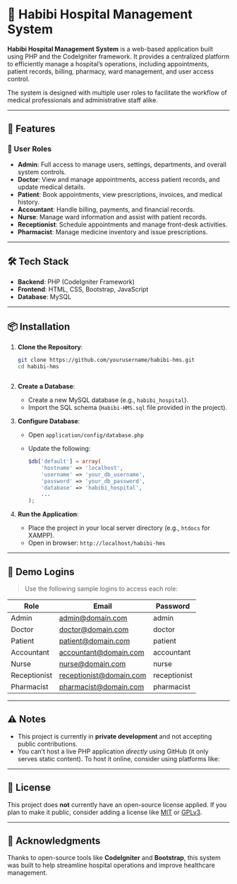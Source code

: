 # 🏥 Habibi Hospital Management System

**Habibi Hospital Management System** is a web-based application built using PHP and the CodeIgniter framework. It provides a centralized platform to efficiently manage a hospital’s operations, including appointments, patient records, billing, pharmacy, ward management, and user access control.

The system is designed with multiple user roles to facilitate the workflow of medical professionals and administrative staff alike.

---

## 🚀 Features

### 👥 User Roles

- **Admin**: Full access to manage users, settings, departments, and overall system controls.
- **Doctor**: View and manage appointments, access patient records, and update medical details.
- **Patient**: Book appointments, view prescriptions, invoices, and medical history.
- **Accountant**: Handle billing, payments, and financial records.
- **Nurse**: Manage ward information and assist with patient records.
- **Receptionist**: Schedule appointments and manage front-desk activities.
- **Pharmacist**: Manage medicine inventory and issue prescriptions.

---

## 🛠️ Tech Stack

- **Backend**: PHP (CodeIgniter Framework)
- **Frontend**: HTML, CSS, Bootstrap, JavaScript
- **Database**: MySQL

---

## 📦 Installation

1. **Clone the Repository**:
   ```bash
   git clone https://github.com/yourusername/habibi-hms.git
   cd habibi-hms
  ```
````

2. **Create a Database**:

   * Create a new MySQL database (e.g., `habibi_hospital`).
   * Import the SQL schema (`Habibi-HMS.sql` file provided in the project).

3. **Configure Database**:

   * Open `application/config/database.php`
   * Update the following:

     ```php
     $db['default'] = array(
         'hostname' => 'localhost',
         'username' => 'your_db_username',
         'password' => 'your_db_password',
         'database' => 'habibi_hospital',
         ...
     );
     ```

4. **Run the Application**:

   * Place the project in your local server directory (e.g., `htdocs` for XAMPP).
   * Open in browser: `http://localhost/habibi-hms`

---

## 🔐 Demo Logins

> Use the following sample logins to access each role:

| Role         | Email                                                     | Password     |
| ------------ | --------------------------------------------------------- | ------------ |
| Admin        | [admin@domain.com](mailto:admin@domain.com)               | admin        |
| Doctor       | [doctor@domain.com](mailto:doctor@domain.com)             | doctor       |
| Patient      | [patient@domain.com](mailto:patient@domain.com)           | patient      |
| Accountant   | [accountant@domain.com](mailto:accountant@domain.com)     | accountant   |
| Nurse        | [nurse@domain.com](mailto:nurse@domain.com)               | nurse        |
| Receptionist | [receptionist@domain.com](mailto:receptionist@domain.com) | receptionist |
| Pharmacist   | [pharmacist@domain.com](mailto:pharmacist@domain.com)     | pharmacist   |

---

## ⚠️ Notes

* This project is currently in **private development** and not accepting public contributions.
* You can’t host a live PHP application *directly* using GitHub (it only serves static content). To host it online, consider using platforms like:

---

## 📄 License

This project does **not** currently have an open-source license applied. If you plan to make it public, consider adding a license like [MIT](https://choosealicense.com/licenses/mit/) or [GPLv3](https://choosealicense.com/licenses/gpl-3.0/).

---

## 🙌 Acknowledgments

Thanks to open-source tools like **CodeIgniter** and **Bootstrap**, this system was built to help streamline hospital operations and improve healthcare management.


